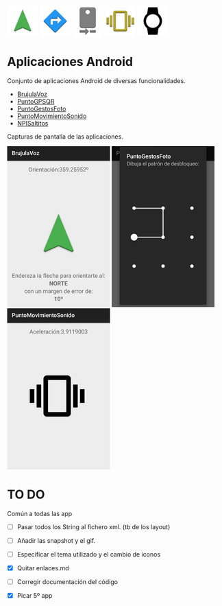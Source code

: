 [![BrujulaVoz](BrujulaVoz/app/src/main/res/mipmap-hdpi/ic_launcher.png)](BrujulaVoz)
[![PuntoGPSQR](PuntoGPSQR/app/src/main/res/mipmap-hdpi/ic_launcher.png)](PuntoGPSQR)
[![PuntoGestosFoto](PuntoGestosFoto/app/src/main/res/mipmap-hdpi/ic_launcher.png)](PuntoGestosFoto)
[![PuntoMovimientoSonido](PuntoMovimientoSonido/app/src/main/res/mipmap-hdpi/ic_launcher.png)](PuntoMovimientoSonido)
[![NPISaltitos](NPISaltitos/app/src/main/res/mipmap-hdpi/ic_launcher.png)](NPISaltitos)

# Aplicaciones Android

Conjunto de aplicaciones Android de diversas funcionalidades.

 - [BrujulaVoz](BrujulaVoz)
 - [PuntoGPSQR](PuntoGPSQR)
 - [PuntoGestosFoto](PuntoGestosFoto)
 - [PuntoMovimientoSonido](PuntoMovimientoSonido)
 - [NPISaltitos](NPISaltitos)

Capturas de pantalla de las aplicaciones.

![BrujulaVoz](BrujulaVoz/snapshot/snapshot3.png)
![PuntoGestosFoto](PuntoGestosFoto/snapshot/snapshot3.png)
![PuntoMovimientoSonido](PuntoMovimientoSonido/snapshot/snapshot1.png)

# TO DO

Común a todas las app

* [ ] Pasar todos los String al fichero xml. (tb de los layout)
* [ ] Añadir las snapshot y el gif.
* [ ] Especificar el tema utilizado y el cambio de iconos
* [x] Quitar enlaces.md
* [ ] Corregir documentación del código
* [x] Picar 5º app

